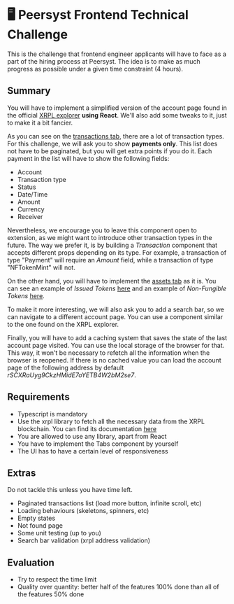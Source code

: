 # 🖥 Peersyst Frontend Technical Challenge

This is the challenge that frontend engineer applicants will have to face as a part of the hiring process at Peersyst. The idea is to make as much progress as possible under a given time constraint (4 hours).

## Summary

You will have to implement a simplified version of the account page found in the official [XRPL explorer](https://livenet.xrpl.org/accounts/rSCXRaUyg9CkzHMidE7oYETB4W2bM2se7) **using React**.
We'll also add some tweaks to it, just to make it a bit fancier.

As you can see on the [transactions tab](https://livenet.xrpl.org/accounts/rSCXRaUyg9CkzHMidE7oYETB4W2bM2se7/transactions), there are a lot of transaction types.
For this challenge, we will ask you to show **payments only**.
This list does not have to be paginated, but you will get extra points if you do it.
Each payment in the list will have to show the following fields:
* Account
* Transaction type
* Status
* Date/Time
* Amount
* Currency
* Receiver

Nevertheless, we encourage you to leave this component open to extension, as we might want to introduce other transaction types in the future.
The way we prefer it, is by building a *Transaction* component that accepts different props depending on its type.
For example, a transaction of type "Payment" will require an *Amount* field, while a transaction of type "NFTokenMint" will not.

On the other hand, you will have to implement the [assets tab](https://livenet.xrpl.org/accounts/r3RaNVLvWjqqtFAawC6jbRhgKyFH7HvRS8/assets/issued) as it is.
You can see an example of *Issued Tokens* [here](https://livenet.xrpl.org/accounts/r3RaNVLvWjqqtFAawC6jbRhgKyFH7HvRS8/assets/issued) and an example of *Non-Fungible Tokens* [here](https://livenet.xrpl.org/accounts/rKv6sjM28hjEnvbNpsdVmAVFrM8ZrSMz6S/assets/nft).

To make it more interesting, we will also ask you to add a search bar, so we can navigate to a different account page.
You can use a component similar to the one found on the XRPL explorer.

Finally, you will have to add a caching system that saves the state of the last account page visited.
You can use the local storage of the browser for that.
This way, it won't be necessary to refetch all the information when the browser is reopened.
If there is no cached value you can load the account page of the following address by default *rSCXRaUyg9CkzHMidE7oYETB4W2bM2se7*.

## Requirements

* Typescript is mandatory
* Use the xrpl library to fetch all the necessary data from the XRPL blockchain. You can find its documentation [here](https://js.xrpl.org/index.html)
* You are allowed to use any library, apart from React
* You have to implement the Tabs component by yourself
* The UI has to have a certain level of responsiveness

## Extras

Do not tackle this unless you have time left.

* Paginated transactions list (load more button, infinite scroll, etc)
* Loading behaviours (skeletons, spinners, etc)
* Empty states
* Not found page 
* Some unit testing (up to you)
* Search bar validation (xrpl address validation)

## Evaluation

* Try to respect the time limit
* Quality over quantity: better half of the features 100% done than all of the features 50% done
